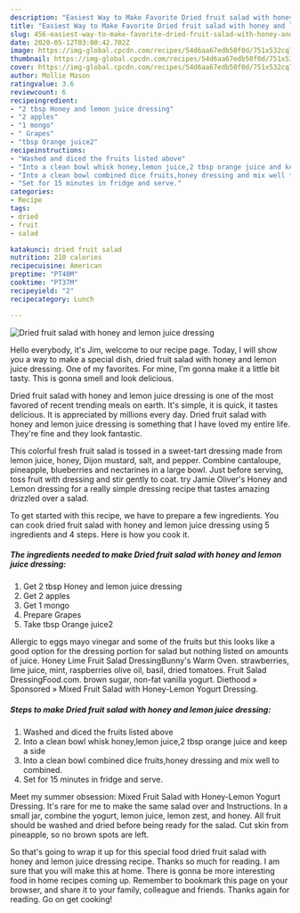 ```yaml
---
description: "Easiest Way to Make Favorite Dried fruit salad with honey and lemon juice dressing"
title: "Easiest Way to Make Favorite Dried fruit salad with honey and lemon juice dressing"
slug: 456-easiest-way-to-make-favorite-dried-fruit-salad-with-honey-and-lemon-juice-dressing
date: 2020-05-12T03:00:42.702Z
image: https://img-global.cpcdn.com/recipes/54d6aa67edb50f0d/751x532cq70/dried-fruit-salad-with-honey-and-lemon-juice-dressing-recipe-main-photo.jpg
thumbnail: https://img-global.cpcdn.com/recipes/54d6aa67edb50f0d/751x532cq70/dried-fruit-salad-with-honey-and-lemon-juice-dressing-recipe-main-photo.jpg
cover: https://img-global.cpcdn.com/recipes/54d6aa67edb50f0d/751x532cq70/dried-fruit-salad-with-honey-and-lemon-juice-dressing-recipe-main-photo.jpg
author: Mollie Mason
ratingvalue: 3.6
reviewcount: 6
recipeingredient:
- "2 tbsp Honey and lemon juice dressing"
- "2 apples"
- "1 mongo"
- " Grapes"
- "tbsp Orange juice2"
recipeinstructions:
- "Washed and diced the fruits listed above"
- "Into a clean bowl whisk honey,lemon juice,2 tbsp orange juice and keep a side"
- "Into a clean bowl combined dice fruits,honey dressing and mix well to combined."
- "Set for 15 minutes in fridge and serve."
categories:
- Recipe
tags:
- dried
- fruit
- salad

katakunci: dried fruit salad 
nutrition: 210 calories
recipecuisine: American
preptime: "PT40M"
cooktime: "PT37M"
recipeyield: "2"
recipecategory: Lunch

---
```



![Dried fruit salad with honey and lemon juice dressing](https://img-global.cpcdn.com/recipes/54d6aa67edb50f0d/751x532cq70/dried-fruit-salad-with-honey-and-lemon-juice-dressing-recipe-main-photo.jpg)

Hello everybody, it's Jim, welcome to our recipe page. Today, I will show you a way to make a special dish, dried fruit salad with honey and lemon juice dressing. One of my favorites. For mine, I'm gonna make it a little bit tasty. This is gonna smell and look delicious.

Dried fruit salad with honey and lemon juice dressing is one of the most favored of recent trending meals on earth. It's simple, it is quick, it tastes delicious. It is appreciated by millions every day. Dried fruit salad with honey and lemon juice dressing is something that I have loved my entire life. They're fine and they look fantastic.

This colorful fresh fruit salad is tossed in a sweet-tart dressing made from lemon juice, honey, Dijon mustard, salt, and pepper. Combine cantaloupe, pineapple, blueberries and nectarines in a large bowl. Just before serving, toss fruit with dressing and stir gently to coat. try Jamie Oliver&#39;s Honey and Lemon dressing for a really simple dressing recipe that tastes amazing drizzled over a salad.


To get started with this recipe, we have to prepare a few ingredients. You can cook dried fruit salad with honey and lemon juice dressing using 5 ingredients and 4 steps. Here is how you cook it.

<!--inarticleads1-->

##### The ingredients needed to make Dried fruit salad with honey and lemon juice dressing:

1. Get 2 tbsp Honey and lemon juice dressing
1. Get 2 apples
1. Get 1 mongo
1. Prepare  Grapes
1. Take tbsp Orange juice2


Allergic to eggs mayo vinegar and some of the fruits but this looks like a good option for the dressing portion for salad but nothing listed on amounts of juice. Honey Lime Fruit Salad DressingBunny&#39;s Warm Oven. strawberries, lime juice, mint, raspberries olive oil, basil, dried tomatoes. Fruit Salad DressingFood.com. brown sugar, non-fat vanilla yogurt. Diethood » Sponsored » Mixed Fruit Salad with Honey-Lemon Yogurt Dressing. 

<!--inarticleads2-->

##### Steps to make Dried fruit salad with honey and lemon juice dressing:

1. Washed and diced the fruits listed above
1. Into a clean bowl whisk honey,lemon juice,2 tbsp orange juice and keep a side
1. Into a clean bowl combined dice fruits,honey dressing and mix well to combined.
1. Set for 15 minutes in fridge and serve.


Meet my summer obsession: Mixed Fruit Salad with Honey-Lemon Yogurt Dressing. It&#39;s rare for me to make the same salad over and Instructions. In a small jar, combine the yogurt, lemon juice, lemon zest, and honey. All fruit should be washed and dried before being ready for the salad. Cut skin from pineapple, so no brown spots are left. 

So that's going to wrap it up for this special food dried fruit salad with honey and lemon juice dressing recipe. Thanks so much for reading. I am sure that you will make this at home. There is gonna be more interesting food in home recipes coming up. Remember to bookmark this page on your browser, and share it to your family, colleague and friends. Thanks again for reading. Go on get cooking!
